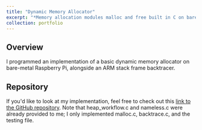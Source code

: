 ```yaml
---
title: "Dynamic Memory Allocator"
excerpt: "*Memory allocation modules malloc and free built in C on bare-metal Raspberry Pi.*<br/><img src='/images/malloc.png' width='400'>"
collection: portfolio
---
```

## Overview
I programmed an implementation of a basic dynamic memory allocator on bare-metal Raspberry Pi, alongside an ARM stack frame backtracer. 

## Repository
If you'd like to look at my implementation, feel free to check out this [link to the GitHub repository](https://gitfront.io/r/nxomimo/jNxf6mr69M68/malloc/). Note that heap_workflow.c and nameless.c were already provided to me; I only implemented malloc.c, backtrace.c, and the testing file.
